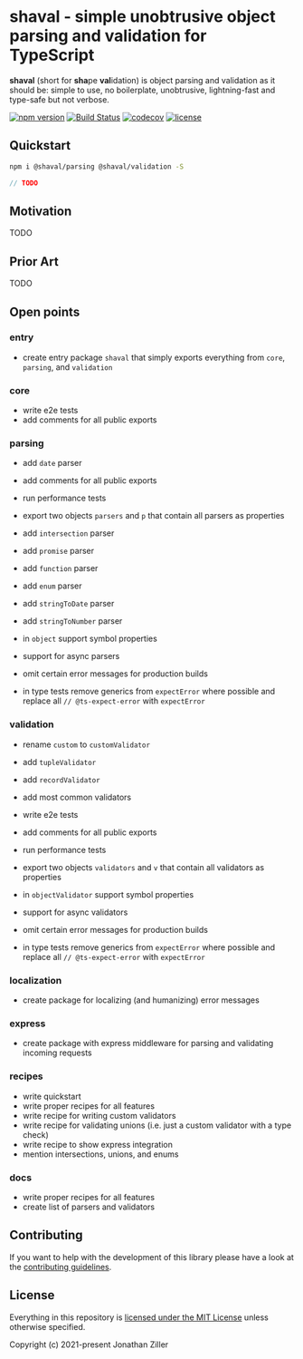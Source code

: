 # shaval - simple unobtrusive object parsing and validation for TypeScript

**shaval** (short for **sha**pe **val**idation) is object parsing and validation as it should be: simple to use, no boilerplate, unobtrusive, lightning-fast and type-safe but not verbose.

[![npm version](https://badge.fury.io/js/%40shaval%2Fcore.svg)](https://www.npmjs.com/org/shaval)
[![Build Status](https://github.com/MrWolfZ/shaval/actions/workflows/main.yaml/badge.svg?branch=main)](https://github.com/MrWolfZ/shaval/actions/workflows/main.yaml?branch=main)
[![codecov](https://codecov.io/gh/MrWolfZ/shaval/branch/main/graph/badge.svg)](https://codecov.io/gh/MrWolfZ/shaval)
[![license](https://img.shields.io/badge/License-MIT-blue.svg)](LICENSE)

## Quickstart

```sh
npm i @shaval/parsing @shaval/validation -S
```

```ts
// TODO
```

## Motivation

TODO

## Prior Art

TODO

## Open points

### entry

- create entry package `shaval` that simply exports everything from `core`, `parsing`, and `validation`

### core

- write e2e tests
- add comments for all public exports

### parsing

- add `date` parser
- add comments for all public exports
- run performance tests

- export two objects `parsers` and `p` that contain all parsers as properties
- add `intersection` parser
- add `promise` parser
- add `function` parser
- add `enum` parser
- add `stringToDate` parser
- add `stringToNumber` parser
- in `object` support symbol properties
- support for async parsers
- omit certain error messages for production builds
- in type tests remove generics from `expectError` where possible and replace all `// @ts-expect-error` with `expectError`

### validation

- rename `custom` to `customValidator`
- add `tupleValidator`
- add `recordValidator`
- add most common validators
- write e2e tests
- add comments for all public exports
- run performance tests

- export two objects `validators` and `v` that contain all validators as properties
- in `objectValidator` support symbol properties
- support for async validators
- omit certain error messages for production builds
- in type tests remove generics from `expectError` where possible and replace all `// @ts-expect-error` with `expectError`

### localization

- create package for localizing (and humanizing) error messages

### express

- create package with express middleware for parsing and validating incoming requests

### recipes

- write quickstart
- write proper recipes for all features
- write recipe for writing custom validators
- write recipe for validating unions (i.e. just a custom validator with a type check)
- write recipe to show express integration
- mention intersections, unions, and enums

### docs

- write proper recipes for all features
- create list of parsers and validators

## Contributing

If you want to help with the development of this library please have a look at the [contributing guidelines](CONTRIBUTING.md).

## License

Everything in this repository is [licensed under the MIT License](LICENSE) unless otherwise specified.

Copyright (c) 2021-present Jonathan Ziller
